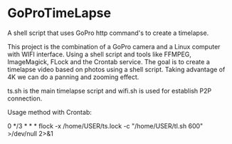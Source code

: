 # GoProTimeLapse
A shell script that uses GoPro http command's to create a timelapse.

This project is the combination of a GoPro camera and a Linux computer with WIFI interface. 
Using a shell script and tools like FFMPEG, ImageMagick, FLock and the Crontab service. 
The goal is to create a timelapse video based on photos using a shell script. 
Taking advantage of 4K we can do a panning and zooming effect.

ts.sh is the main timelapse script and wifi.sh is used for establish P2P connection. 

Usage method with Crontab:

0 */3 * * * flock -x /home/USER/ts.lock -c "/home/USER/tl.sh 600" >/dev/null 2>&1
